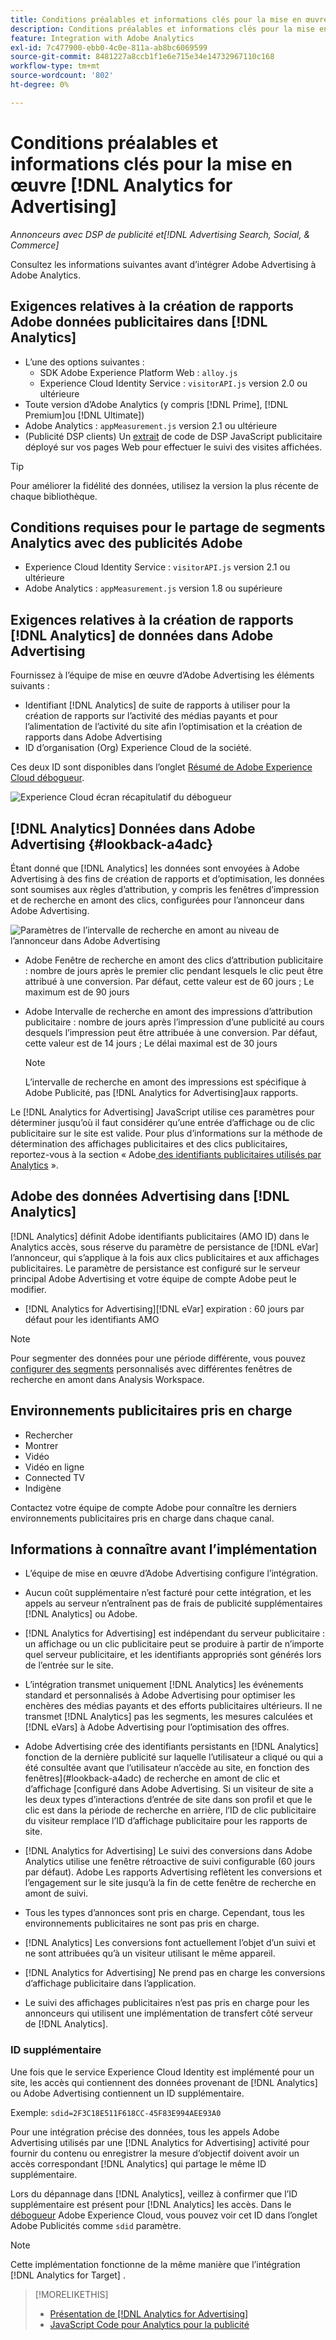 ```yaml
---
title: Conditions préalables et informations clés pour la mise en œuvre [!DNL Analytics for Advertising]
description: Conditions préalables et informations clés pour la mise en œuvre [!DNL Analytics for Advertising]
feature: Integration with Adobe Analytics
exl-id: 7c477900-ebb0-4c0e-811a-ab8bc6069599
source-git-commit: 8481227a8ccb1f1e6e715e34e14732967110c168
workflow-type: tm+mt
source-wordcount: '802'
ht-degree: 0%

---
```


# Conditions préalables et informations clés pour la mise en œuvre [!DNL Analytics for Advertising]

*Annonceurs avec DSP de publicité et[!DNL Advertising Search, Social, & Commerce]*

Consultez les informations suivantes avant d’intégrer Adobe Advertising à Adobe Analytics.

## Exigences relatives à la création de rapports Adobe données publicitaires dans [!DNL Analytics]

* L’une des options suivantes :
   * SDK Adobe Experience Platform Web : `alloy.js`
   * Experience Cloud Identity Service : `visitorAPI.js` version 2.0 ou ultérieure
* Toute version d’Adobe Analytics (y compris [!DNL Prime], [!DNL Premium]ou [!DNL Ultimate])
* Adobe Analytics : `appMeasurement.js` version 2.1 ou ultérieure
* (Publicité DSP clients) Un [extrait](javascript.md) de code de DSP JavaScript publicitaire déployé sur vos pages Web pour effectuer le suivi des visites affichées.

>[!TIP]
>
>Pour améliorer la fidélité des données, utilisez la version la plus récente de chaque bibliothèque.

## Conditions requises pour le partage de segments Analytics avec des publicités Adobe

* Experience Cloud Identity Service : `visitorAPI.js` version 2.1 ou ultérieure
* Adobe Analytics : `appMeasurement.js` version 1.8 ou supérieure

## Exigences relatives à la création de rapports [!DNL Analytics] de données dans Adobe Advertising

Fournissez à l’équipe de mise en œuvre d’Adobe Advertising les éléments suivants :

* Identifiant [!DNL Analytics] de suite de rapports à utiliser pour la création de rapports sur l’activité des médias payants et pour l’alimentation de l’activité du site afin l’optimisation et la création de rapports dans Adobe Advertising
* ID d’organisation (Org) Experience Cloud de la société.

Ces deux ID sont disponibles dans l’onglet [Résumé de Adobe Experience Cloud débogueur](https://experienceleague.adobe.com/docs/debugger/using-v2/summary.html).

![Experience Cloud écran récapitulatif du débogueur](/help/integrations/assets/a4adc-debugger-summary.png)

## [!DNL Analytics] Données dans Adobe Advertising {#lookback-a4adc}

Étant donné que [!DNL Analytics] les données sont envoyées à Adobe Advertising à des fins de création de rapports et d’optimisation, les données sont soumises aux règles d’attribution, y compris les fenêtres d’impression et de recherche en amont des clics, configurées pour l’annonceur dans Adobe Advertising.

![Paramètres de l’intervalle de recherche en amont au niveau de l’annonceur dans Adobe Advertising](/help/integrations/assets/a4adc-lookbacks.png)

* Adobe Fenêtre de recherche en amont des clics d’attribution publicitaire : nombre de jours après le premier clic pendant lesquels le clic peut être attribué à une conversion. Par défaut, cette valeur est de 60 jours ; Le maximum est de 90 jours
* Adobe Intervalle de recherche en amont des impressions d’attribution publicitaire : nombre de jours après l’impression d’une publicité au cours desquels l’impression peut être attribuée à une conversion. Par défaut, cette valeur est de 14 jours ; Le délai maximal est de 30 jours

  >[!NOTE]
  >
  > L’intervalle de recherche en amont des impressions est spécifique à Adobe Publicité, pas [!DNL Analytics for Advertising]aux rapports.

Le [!DNL Analytics for Advertising] JavaScript utilise ces paramètres pour déterminer jusqu’où il faut considérer qu’une entrée d’affichage ou de clic publicitaire sur le site est valide. Pour plus d’informations sur la méthode de détermination des affichages publicitaires et des clics publicitaires, reportez-vous à la section « Adobe[ des identifiants publicitaires utilisés par Analytics](ids.md) ».

## Adobe des données Advertising dans [!DNL Analytics]

[!DNL Analytics] définit Adobe identifiants publicitaires (AMO ID) dans le Analytics accès, sous réserve du paramètre de persistance de [!DNL eVar] l’annonceur, qui s’applique à la fois aux clics publicitaires et aux affichages publicitaires. Le paramètre de persistance est configuré sur le serveur principal Adobe Advertising et votre équipe de compte Adobe peut le modifier.

* [!DNL Analytics for Advertising][!DNL eVar] expiration : 60 jours par défaut pour les identifiants AMO

>[!NOTE]
>
>Pour segmenter des données pour une période différente, vous pouvez [configurer des segments](https://experienceleague.adobe.com/docs/analytics/components/segmentation/segmentation-workflow/seg-build.html) personnalisés avec différentes fenêtres de recherche en amont dans Analysis Workspace.

## Environnements publicitaires pris en charge

* Rechercher
* Montrer
* Vidéo
* Vidéo en ligne
* Connected TV
* Indigène

Contactez votre équipe de compte Adobe pour connaître les derniers environnements publicitaires pris en charge dans chaque canal.

## Informations à connaître avant l’implémentation

* L’équipe de mise en œuvre d’Adobe Advertising configure l’intégration.

* Aucun coût supplémentaire n’est facturé pour cette intégration, et les appels au serveur n’entraînent pas de frais de publicité supplémentaires [!DNL Analytics] ou Adobe.

* [!DNL Analytics for Advertising] est indépendant du serveur publicitaire : un affichage ou un clic publicitaire peut se produire à partir de n’importe quel serveur publicitaire, et les identifiants appropriés sont générés lors de l’entrée sur le site.

* L’intégration transmet uniquement [!DNL Analytics] les événements standard et personnalisés à Adobe Advertising pour optimiser les enchères des médias payants et des efforts publicitaires ultérieurs. Il ne transmet [!DNL Analytics] pas les segments, les mesures calculées et [!DNL eVars] à Adobe Advertising pour l’optimisation des offres.

* Adobe Advertising crée des identifiants persistants en [!DNL Analytics] fonction de la dernière publicité sur laquelle l’utilisateur a cliqué ou qui a été consultée avant que l’utilisateur n’accède au site, en fonction des fenêtres](#lookback-a4adc) de recherche en amont de clic et d’affichage [configuré dans Adobe Advertising. Si un visiteur de site a les deux types d’interactions d’entrée de site dans son profil et que le clic est dans la période de recherche en arrière, l’ID de clic publicitaire du visiteur remplace l’ID d’affichage publicitaire pour les rapports de site.

* [!DNL Analytics for Advertising] Le suivi des conversions dans Adobe Analytics utilise une fenêtre rétroactive de suivi configurable (60 jours par défaut). Adobe Les rapports Advertising reflètent les conversions et l’engagement sur le site jusqu’à la fin de cette fenêtre de recherche en amont de suivi.

* Tous les types d’annonces sont pris en charge. Cependant, tous les environnements publicitaires ne sont pas pris en charge.

* [!DNL Analytics] Les conversions font actuellement l’objet d’un suivi et ne sont attribuées qu’à un visiteur utilisant le même appareil.

* [!DNL Analytics for Advertising] Ne prend pas en charge les conversions d’affichage publicitaire dans l’application.

* Le suivi des affichages publicitaires n’est pas pris en charge pour les annonceurs qui utilisent une implémentation de transfert côté serveur de [!DNL Analytics].

### ID supplémentaire

Une fois que le service Experience Cloud Identity est implémenté pour un site, les accès qui contiennent des données provenant de [!DNL Analytics] ou Adobe Advertising contiennent un ID supplémentaire.

Exemple: `sdid=2F3C18E511F618CC-45F83E994AEE93A0`

Pour une intégration précise des données, tous les appels Adobe Advertising utilisés par une [!DNL Analytics for Advertising] activité pour fournir du contenu ou enregistrer la mesure d’objectif doivent avoir un accès correspondant [!DNL Analytics] qui partage le même ID supplémentaire.

Lors du dépannage dans [!DNL Analytics], veillez à confirmer que l’ID supplémentaire est présent pour [!DNL Analytics] les accès. Dans le [débogueur](https://experienceleague.adobe.com/docs/debugger/using-v2/summary.html) Adobe Experience Cloud, vous pouvez voir cet ID dans l’onglet Adobe Publicités comme `sdid` paramètre.

>[!NOTE]
>
> Cette implémentation fonctionne de la même manière que l’intégration [!DNL Analytics for Target] .

>[!MORELIKETHIS]
>
>* [Présentation de [!DNL Analytics for Advertising]](overview.md)
>* [JavaScript Code pour Analytics pour la publicité](/help/integrations/analytics/javascript.md)
